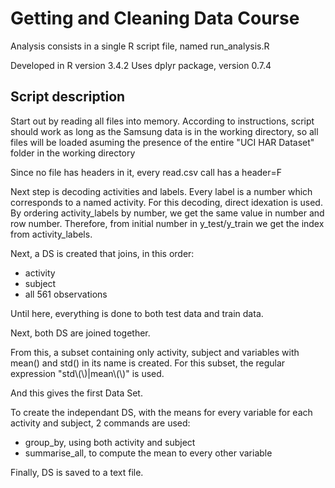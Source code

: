 # Getting and Cleaning Data Course

Analysis consists in a single R script file, named run_analysis.R

Developed in R version 3.4.2
Uses dplyr package, version 0.7.4

## Script description

Start out by reading all files into memory.
According to instructions, script should work as long as the Samsung data is in the working directory,
so all files will be loaded asuming the presence of the entire "UCI HAR Dataset" folder in the working directory

Since no file has headers in it, every read.csv call has a header=F

Next step is decoding activities and labels. Every label is a number which corresponds to a named activity.
For this decoding, direct idexation is used. By ordering activity_labels by number, we get the same value in number and row number.
Therefore, from initial number in y_test/y_train we get the index from activity_labels.

Next, a DS is created that joins, in this order:

* activity
* subject
* all 561 observations

Until here, everything is done to both test data and train data.

Next, both DS are joined together.

From this, a subset containing only activity, subject and variables with mean() and std() in its name is created. 
For this subset, the regular expression "std\\(\\)|mean\\(\\)" is used.

And this gives the first Data Set.

To create the independant DS, with the means for every variable for each activity and subject, 2 commands are used:

* group_by, using both activity and subject
* summarise_all, to compute the mean to every other variable

Finally, DS is saved to a text file.
